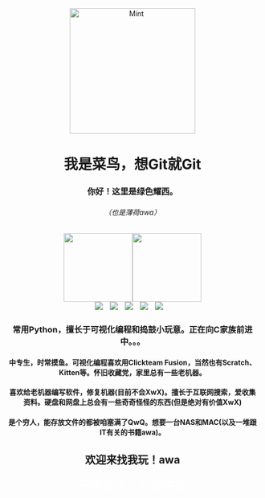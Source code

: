 <html><div id=https://github.com/Yautaun/2659170494/tree/master"title2" align="center"><img src=https://bcmcreator.cn/edit/img/_19390.jpg alt="Mint" width="250" height="250"><h1>我是菜鸟，想Git就Git</h1></div></html>
<div align="center"><h3>你好！这里是绿色耀西。<h6>（也是薄荷awa）</h6></h3><img height="137px" src="https://github-readme-stats.vercel.app/api?username=2659170494&show_icons=true&icon_color=CE1D2D&text_color=718096&bg_color=ffffff&hide_title=true" href="https://github.com/2659170494" /><img style="height:137px;" src="https://github-readme-stats-colour93.vercel.app/api/top-langs/?username=2659170494&layout=compact&locale=cn&bg_color=45,fff2e8,fff0f6&text_color=383838&title_color=1890ff&icon_color=597Ff7" href="https://github.com/2659170494" /></div><div align="center">
  <a href="http://greenyoshi.byethost16.com/"><img src="https://img.shields.io/badge/Website-我的杂货网站-green"></a>&emsp;<a href="http://wanghan123456.ysepan.com/"><img src="https://img.shields.io/badge/Netdisk-我的杂货库-green"></a>&emsp;<a href="https://twitter.com/GreenYoshi233"><img src="https://img.shields.io/badge/Twitter-%E6%8E%A8%E7%89%B9-blue"></a>&emsp;<a href="https://space.bilibili.com/280677508"><img src="https://img.shields.io/badge/Bilibili-B%E7%AB%99-ff69b4"></a>&emsp;<a href="mailto:2659170494@qq.com"><img src="https://img.shields.io/badge/Email-邮箱-yellow"></a>&emsp;
  <h3>常用Python，擅长于可视化编程和捣鼓小玩意。正在向C家族前进中。。。</h3>
  <h4>中专生，时常摸鱼。可视化编程喜欢用Clickteam Fusion，当然也有Scratch、Kitten等。怀旧收藏党，家里总有一些老机器。</h4>
  <h4>喜欢给老机器编写软件，修复机器(目前不会XwX)。擅长于互联网搜索，爱收集资料。硬盘和网盘上总会有一些奇奇怪怪的东西(但是绝对有价值XwX)</h4>
  <h4>是个穷人，能存放文件的都被咱塞满了QwQ。想要一台NAS和MAC(以及一堆跟IT有关的书籍awa)。</h4>
  <h2>欢迎来找我玩！awa</h2>
</div>
<html><div align="center"><font size=5 color=White>不想长大，不想失去</font></div></html>
